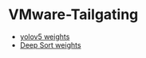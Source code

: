 # VMware-Tailgating

* [yolov5 weights]('https://github.com/ultralytics/yolov5/releases')
* [Deep Sort weights]('https://drive.google.com/drive/folders/1xhG0kRH1EX5B9_Iz8gQJb7UNnn_riXi6')
